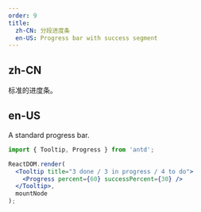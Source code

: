```yaml
---
order: 9
title:
  zh-CN: 分段进度条
  en-US: Progress bar with success segment
---
```


## zh-CN

标准的进度条。

## en-US

A standard progress bar.

````jsx
import { Tooltip, Progress } from 'antd';

ReactDOM.render(
  <Tooltip title="3 done / 3 in progress / 4 to do">
    <Progress percent={60} successPercent={30} />
  </Tooltip>,
  mountNode
);
````
